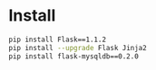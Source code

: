# Install 

```bash
pip install Flask==1.1.2
pip install --upgrade Flask Jinja2
pip install flask-mysqldb==0.2.0
```